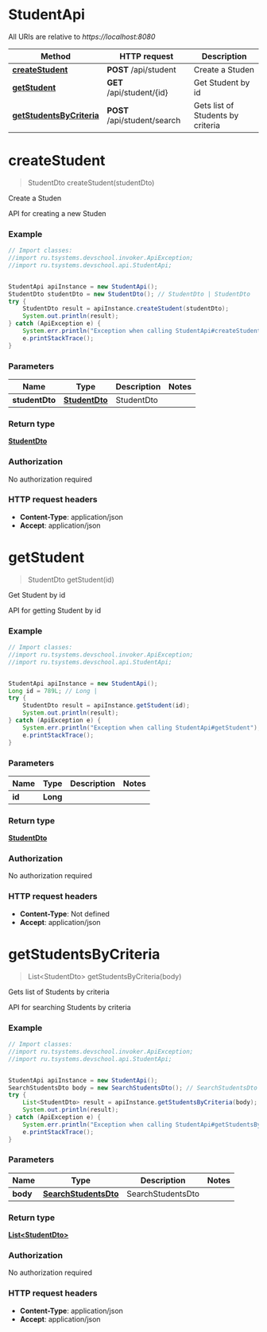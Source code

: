 # StudentApi

All URIs are relative to *https://localhost:8080*

Method | HTTP request | Description
------------- | ------------- | -------------
[**createStudent**](StudentApi.md#createStudent) | **POST** /api/student | Create a Studen
[**getStudent**](StudentApi.md#getStudent) | **GET** /api/student/{id} | Get Student by id
[**getStudentsByCriteria**](StudentApi.md#getStudentsByCriteria) | **POST** /api/student/search | Gets list of Students by criteria


<a name="createStudent"></a>
# **createStudent**
> StudentDto createStudent(studentDto)

Create a Studen

API for creating a new Studen

### Example
```java
// Import classes:
//import ru.tsystems.devschool.invoker.ApiException;
//import ru.tsystems.devschool.api.StudentApi;


StudentApi apiInstance = new StudentApi();
StudentDto studentDto = new StudentDto(); // StudentDto | StudentDto
try {
    StudentDto result = apiInstance.createStudent(studentDto);
    System.out.println(result);
} catch (ApiException e) {
    System.err.println("Exception when calling StudentApi#createStudent");
    e.printStackTrace();
}
```

### Parameters

Name | Type | Description  | Notes
------------- | ------------- | ------------- | -------------
 **studentDto** | [**StudentDto**](StudentDto.md)| StudentDto |

### Return type

[**StudentDto**](StudentDto.md)

### Authorization

No authorization required

### HTTP request headers

 - **Content-Type**: application/json
 - **Accept**: application/json

<a name="getStudent"></a>
# **getStudent**
> StudentDto getStudent(id)

Get Student by id

API for getting Student by id

### Example
```java
// Import classes:
//import ru.tsystems.devschool.invoker.ApiException;
//import ru.tsystems.devschool.api.StudentApi;


StudentApi apiInstance = new StudentApi();
Long id = 789L; // Long | 
try {
    StudentDto result = apiInstance.getStudent(id);
    System.out.println(result);
} catch (ApiException e) {
    System.err.println("Exception when calling StudentApi#getStudent");
    e.printStackTrace();
}
```

### Parameters

Name | Type | Description  | Notes
------------- | ------------- | ------------- | -------------
 **id** | **Long**|  |

### Return type

[**StudentDto**](StudentDto.md)

### Authorization

No authorization required

### HTTP request headers

 - **Content-Type**: Not defined
 - **Accept**: application/json

<a name="getStudentsByCriteria"></a>
# **getStudentsByCriteria**
> List&lt;StudentDto&gt; getStudentsByCriteria(body)

Gets list of Students by criteria

API for searching Students by criteria

### Example
```java
// Import classes:
//import ru.tsystems.devschool.invoker.ApiException;
//import ru.tsystems.devschool.api.StudentApi;


StudentApi apiInstance = new StudentApi();
SearchStudentsDto body = new SearchStudentsDto(); // SearchStudentsDto | SearchStudentsDto
try {
    List<StudentDto> result = apiInstance.getStudentsByCriteria(body);
    System.out.println(result);
} catch (ApiException e) {
    System.err.println("Exception when calling StudentApi#getStudentsByCriteria");
    e.printStackTrace();
}
```

### Parameters

Name | Type | Description  | Notes
------------- | ------------- | ------------- | -------------
 **body** | [**SearchStudentsDto**](SearchStudentsDto.md)| SearchStudentsDto |

### Return type

[**List&lt;StudentDto&gt;**](StudentDto.md)

### Authorization

No authorization required

### HTTP request headers

 - **Content-Type**: application/json
 - **Accept**: application/json


